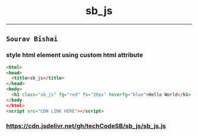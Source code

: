 # <center> sb_js </center>
---
## ``` Sourav Bishai ```
### style html element using custom html attribute
```html
<html>
<head>
  <title>sb_js</title>
</head>
<body>
  <h1 class="sb_js" fg="red" fs="20px" hoverfg="blue">Hello World</h1>
</body 
</html>
<script src="CDN LINK HERE"></script>
```

### https://cdn.jsdelivr.net/gh/techCodeSB/sb_js/sb_js.js
